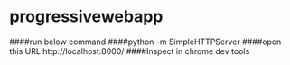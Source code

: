 # progressivewebapp
####run below command 
####python -m SimpleHTTPServer
####open this URL http://localhost:8000/
####Inspect in chrome dev tools
